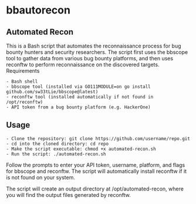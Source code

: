 # bbautorecon

## Automated Recon

This is a Bash script that automates the reconnaissance process for bug bounty hunters and security researchers. The script first uses the bbscope tool to gather data from various bug bounty platforms, and then uses reconftw to perform reconnaissance on the discovered targets.
Requirements

    - Bash shell
    - bbscope tool (installed via GO111MODULE=on go install github.com/sw33tLie/bbscope@latest)
    - reconftw tool (installed automatically if not found in /opt/reconftw)
    - API token from a bug bounty platform (e.g. HackerOne)

## Usage

    - Clone the repository: git clone https://github.com/username/repo.git
    - cd into the cloned directory: cd repo
    - Make the script executable: chmod +x automated-recon.sh
    - Run the script: ./automated-recon.sh

Follow the prompts to enter your API token, username, platform, and flags for bbscope and reconftw. The script will automatically install reconftw if it is not found on your system.

The script will create an output directory at /opt/automated-recon, where you will find the output files generated by reconftw.
